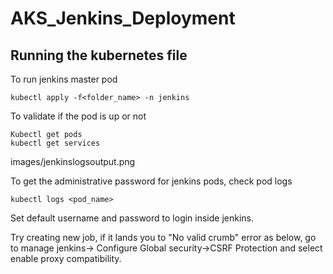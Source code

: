 # AKS_Jenkins_Deployment
## Running the kubernetes file
To run jenkins master pod
```
kubectl apply -f<folder_name> -n jenkins
```
To validate if the pod is up or not
```
Kubectl get pods
kubectl get services
```
images/jenkinslogsoutput.png

To get the administrative password for jenkins pods, check pod logs
```
kubectl logs <pod_name> 
```
Set default username and password to login inside jenkins. 

Try creating new job, if it lands you to "No valid crumb" error as below, go to manage jenkins→ Configure Global security→CSRF Protection and select enable proxy compatibility.
